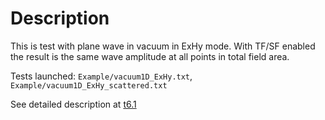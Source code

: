 # Description

This is test with plane wave in vacuum in ExHy mode. With TF/SF enabled the result is the same wave amplitude at all points in total field area.

Tests launched: `Example/vacuum1D_ExHy.txt`, `Example/vacuum1D_ExHy_scattered.txt`

See detailed description at [t6.1](../t6.1/README.md)
